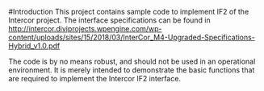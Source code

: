 #Introduction
This project contains sample code to implement IF2 of the Intercor project. The interface specifications can be found in http://intercor.diviprojects.wpengine.com/wp-content/uploads/sites/15/2018/03/InterCor_M4-Upgraded-Specifications-Hybrid_v1.0.pdf

The code is by no means robust, and should not be used in an operational environment. It is merely intended to demonstrate the basic functions that are required to implement the Intercor IF2 interface. 
